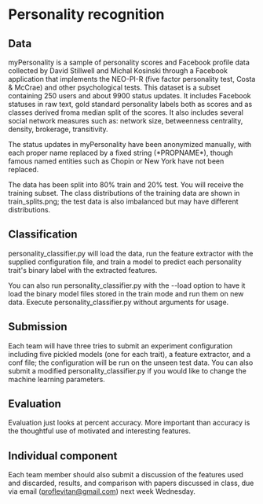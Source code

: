 # Personality recognition

## Data
myPersonality is a sample of personality scores and Facebook profile data collected by David Stillwell and Michal Kosinski through a Facebook application that implements the NEO-PI-R (five factor personality test, Costa & McCrae) and other psychological tests. This dataset is a subset containing 250 users and about 9900 status updates. It includes Facebook statuses in raw text, gold standard personality labels both as scores and as classes derived froma median split of the scores. It also includes several social network measures such as: network size, betweenness centrality, density, brokerage, transitivity.

The status updates in myPersonality have been anonymized manually, with each proper name replaced by a fixed string (\*PROPNAME\*), though famous named entities such as Chopin or New York have not been replaced.

The data has been split into 80% train and 20% test. You will receive the training subset. The class distributions of the training data are shown in train_splits.png; the test data is also imbalanced but may have different distributions.

## Classification

personality_classifier.py will load the data, run the feature extractor with the supplied configuration file, and train a model to predict each personality trait's binary label  with the extracted features. 

You can also run personality_classifier.py with the --load option to have it load the binary model files stored in the train mode and run them on new data. Execute personality_classifier.py without arguments for usage.

## Submission

Each team will have three tries to submit an experiment configuration including five pickled models (one for each trait), a feature extractor, and a conf file; the configuration will be run on the unseen test data. You can also submit a modified personality_classifier.py if you would like to change the machine learning parameters.

## Evaluation

Evaluation just looks at percent accuracy. More important than accuracy is the thoughtful use of motivated and interesting features.

## Individual component

Each team member should also submit a discussion of the features used and discarded, results, and comparison with papers discussed in class, due via email (proflevitan@gmail.com) next week Wednesday.

